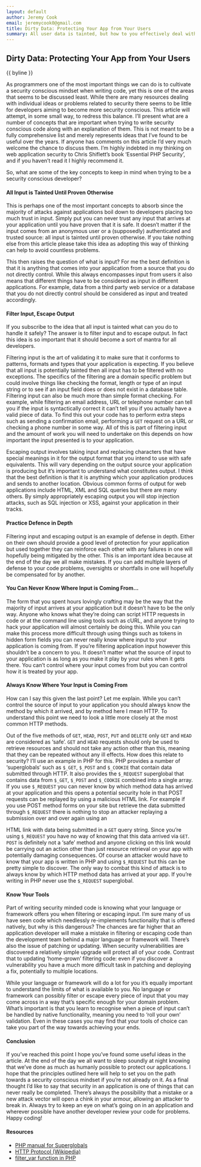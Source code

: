 ```yaml
---
layout: default
author: Jeremy Cook
email: jeremycook0@gmail.com
title: Dirty Data: Protecting Your App from Your Users
summary: All user data is tainted, but how to you effectively deal with it? Read on...
---
```


Dirty Data: Protecting Your App from Your Users
--------------

{{ byline }}

As programmers one of the most important things we can do is to cultivate a security conscious mindset
when writing code, yet this is one of the areas that seems to be discussed least. While there are many
resources dealing with individual ideas or problems related to security there seems to be little for
developers aiming to become more security conscious. This article will attempt, in some small way,
to redress this balance. I’ll present what are a number of concepts that are important when trying
to write security conscious code along with an explanation of them. This is not meant to be a fully
comprehensive list and merely represents ideas that I’ve found to be useful over the years. If anyone
has comments on this article I’d very much welcome the chance to discuss them. I’m highly indebted
in my thinking on web application security to Chris Shiflett’s book ‘Essential PHP Security’, and if you
haven’t read it I highly recommend it.

So, what are some of the key concepts to keep in mind when trying to be a security conscious
developer?

#### All Input is Tainted Until Proven Otherwise

This is perhaps one of the most important concepts to absorb since the majority of attacks against
applications boil down to developers placing too much trust in input. Simply put you can never trust any
input that arrives at your application until you have proven that it is safe. It doesn’t matter if the input
comes from an anonymous user or a (supposedly) authenticated and trusted source: all input is tainted
until proven otherwise. If you take nothing else from this article please take this idea as adopting this
way of thinking can help to avoid countless problems.

This then raises the question of what is input? For me the best definition is that it is anything that comes
into your application from a source that you do not directly control. While this always encompasses
input from users it also means that different things have to be considered as input in different
applications. For example, data from a third party web service or a database that you do not directly
control should be considered as input and treated accordingly.

#### Filter Input, Escape Output

If you subscribe to the idea that all input is tainted what can you do to handle it safely? The answer is to
filter input and to escape output. In fact this idea is so important that it should become a sort of mantra
for all developers.

Filtering input is the art of validating it to make sure that it conforms to patterns, formats and types
that your application is expecting. If you believe that all input is potentially tainted then all input has
to be filtered with no exceptions. The specifics of the filtering are a domain specific problem but could
involve things like checking the format, length or type of an input string or to see if an input field does or
does not exist in a database table. Filtering input can also be much more than simple format checking.
For example, while filtering an email address, URL or telephone number can tell you if the input is
syntactically correct it can’t tell you if you actually have a valid piece of data. To find this out your code
has to perform extra steps such as sending a confirmation email, performing a `GET` request on a URL or
checking a phone number in some way. All of this is part of filtering input and the amount of work you
will need to undertake on this depends on how important the input presented is to your application.

Escaping output involves taking input and replacing characters that have special meanings in it for the
output format that you intend to use with safe equivalents. This will vary depending on the output
source your application is producing but it’s important to understand what constitutes output. I think
that the best definition is that it is anything which your application produces and sends to another
location. Obvious common forms of output for web applications include HTML, XML and SQL queries but
there are many others. By simply appropriately escaping output you will stop injection attacks, such as
SQL injection or XSS, against your application in their tracks.

#### Practice Defence in Depth

Filtering input and escaping output is an example of defense in depth. Either on their own should
provide a good level of protection for your application but used together they can reinforce each other
with any failures in one will hopefully being mitigated by the other. This is an important idea because
at the end of the day we all make mistakes. If you can add multiple layers of defense to your code
problems, oversights or shortfalls in one will hopefully be compensated for by another.

#### You Can Never Know Where Input is Coming From...

The form that you spent hours lovingly crafting may be the way that the majority of input arrives at
your application but it doesn’t have to be the only way. Anyone who knows what they’re doing can
script HTTP requests in code or at the command line using tools such as cURL, and anyone trying to
hack your application will almost certainly be doing this. While you can make this process more difficult
through using things such as tokens in hidden form fields you can never really know where input to your
application is coming from. If you’re filtering application input however this shouldn’t be a concern to
you. It doesn’t matter what the source of input to your application is as long as you make it play by your
rules when it gets there. You can’t control where your input comes from but you can control how it is
treated by your app.

#### Always Know Where Your Input is Coming From

How can I say this given the last point? Let me explain. While you can’t control the source of input
to your application you should always know the method by which it arrived, and by method here I
mean HTTP. To understand this point we need to look a little more closely at the most common HTTP
methods.

Out of the five methods of `GET`, `HEAD`, `POST`, `PUT` and `DELETE` only `GET` and `HEAD` are considered
as ‘safe’. `GET` and `HEAD` requests should only be used to retrieve resources and should not take any
action other than this, meaning that they can be repeated without any ill effects. How does this relate
to security? I’ll use an example in PHP for this. PHP provides a number of ‘superglobals’ such as `$_GET`,
`$_POST` and `$_COOKIE` that contain data submitted through HTTP. It also provides the `$_REQUEST`
superglobal that contains data from `$_GET`, `$_POST` and `$_COOKIE` combined into a single array. If
you use `$_REQUEST` you can never know by which method data has arrived at your application and
this opens a potential security hole in that POST requests can be replayed by using a malicious HTML
link. For example if you use POST method forms on your site but retrieve the data submitted through
`$_REQUEST` there is nothing to stop an attacker replaying a submission over and over again using an

HTML link with data being submitted in a `GET` query string. Since you’re using `$_REQUEST` you have
no way of knowing that this data arrived via `GET`. `POST` is definitely not a ‘safe’ method and anyone
clicking on this link would be carrying out an action other than just resource retrieval on your app with
potentially damaging consequences. Of course an attacker would have to know that your app is written
in PHP and using `$_REQUEST` but this can be pretty simple to discover. The only way to combat this kind
of attack is to always know by which HTTP method data has arrived at your app. If you’re writing in PHP
never use the `$_REQUEST` superglobal.

#### Know Your Tools

Part of writing security minded code is knowing what your language or framework offers you when
filtering or escaping input. I’m sure many of us have seen code which needlessly re-implements
functionality that is offered natively, but why is this dangerous? The chances are far higher that an
application developer will make a mistake in filtering or escaping code than the development team
behind a major language or framework will. There’s also the issue of patching or updating. When
security vulnerabilities are discovered a relatively simple upgrade will protect all of your code. Contrast
that to updating ‘home-grown’ filtering code: even if you discover a vulnerability you have a much more
difficult task in patching and deploying a fix, potentially to multiple locations.

While your language or framework will do a lot for you it’s equally important to understand the limits
of what is available to you. No language or framework can possibly filter or escape every piece of input
that you may come across in a way that’s specific enough for your domain problem. What’s important is
that you learn to recognise when a piece of input can’t be handled by native functionality, meaning you
need to ‘roll your own’ validation. Even in these cases you may find that your tools of choice can take
you part of the way towards achieving your ends.

#### Conclusion

If you’ve reached this point I hope you’ve found some useful ideas in the article. At the end of the day
we all want to sleep soundly at night knowing that we’ve done as much as humanly possible to protect
our applications. I hope that the principles outlined here will help to set you on the path towards a
security conscious mindset if you’re not already on it. As a final thought I’d like to say that security in
an application is one of things that can never really be completed. There’s always the possibility that a
mistake or a new attack vector will open a chink in your armour, allowing an attacker to break in. Always
try to keep an eye on what’s going on in an application and wherever possible have another developer
review your code for problems. Happy coding!

#### Resources
- [PHP manual for Superglobals](http://php.net/manual/en/language.variables.superglobals.php)
- [HTTP Protocol (Wikipedia)](http://en.wikipedia.org/wiki/HTTP)
- [filter_var function in PHP](http://php.net/manual/en/function.filter-var.php)

